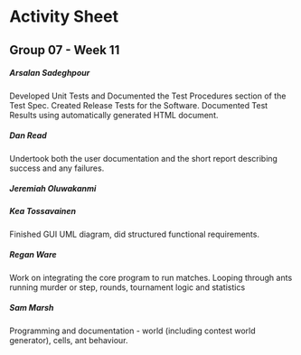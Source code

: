 # Activity Sheet

## Group 07 - Week 11

##### Arsalan Sadeghpour

Developed Unit Tests and Documented the Test Procedures section of the Test Spec. Created Release Tests for the Software. Documented Test Results using automatically generated HTML document.

##### Dan Read

Undertook both the user documentation and the short report describing success and any failures.  

##### Jeremiah Oluwakanmi

##### Kea Tossavainen
Finished GUI UML diagram, did structured functional requirements. 

##### Regan Ware
Work on integrating the core program to run matches. Looping through ants running murder or step, rounds, tournament logic and statistics

##### Sam Marsh

Programming and documentation - world (including contest world generator), cells, ant behaviour.

